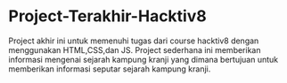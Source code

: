 # Project-Terakhir-Hacktiv8
Project akhir ini untuk memenuhi tugas dari course hacktiv8 dengan menggunakan HTML,CSS,dan JS. Project sederhana ini memberikan informasi mengenai sejarah kampung kranji yang dimana bertujuan untuk memberikan informasi seputar sejarah kampung kranji.

